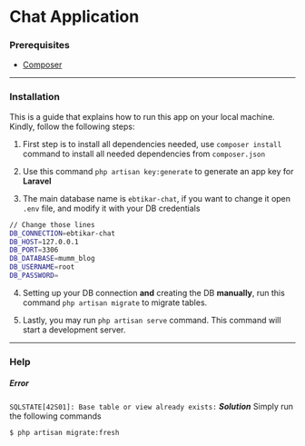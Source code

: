 # Chat Application
### Prerequisites
* [Composer](https://getcomposer.org/download/ "Download Composer")

-----------------------------------------------------------------------------------

### Installation
This is a guide that explains how to run this app on your local machine. Kindly, follow the following steps:

  1. First step is to install all dependencies needed, use `composer install` command to install all needed dependencies from `composer.json`
  
  2. Use this command `php artisan key:generate` to generate an app key for **Laravel** 

  3. The main database name is `ebtikar-chat`, if you want to change it open `.env` file, and modify it with your DB credentials
 ```sh
// Change those lines
DB_CONNECTION=ebtikar-chat
DB_HOST=127.0.0.1
DB_PORT=3306
DB_DATABASE=mumm_blog
DB_USERNAME=root
DB_PASSWORD=
 ```
 
  4. Setting up your DB connection **and** creating the DB **manually**, run this command `php artisan migrate` to migrate tables.
  
  5. Lastly, you may run `php artisan serve` command. This command will start a development server.

___

### Help

##### Error
`SQLSTATE[42S01]: Base table or view already exists:`
_**Solution**_
Simply run the following commands
``` sh
$ php artisan migrate:fresh
```
